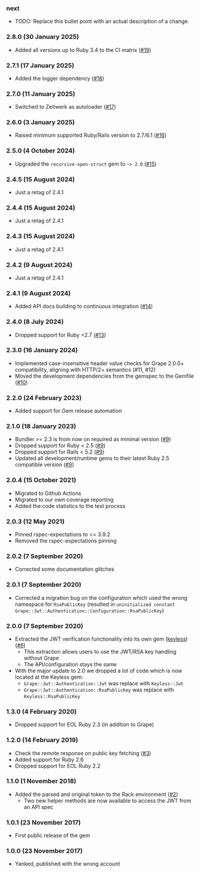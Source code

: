 ### next

* TODO: Replace this bullet point with an actual description of a change.

### 2.8.0 (30 January 2025)

* Added all versions up to Ruby 3.4 to the CI matrix ([#19](https://github.com/hausgold/grape-jwt-authentication/pull/19))

### 2.7.1 (17 January 2025)

* Added the logger dependency ([#18](https://github.com/hausgold/grape-jwt-authentication/pull/18))

### 2.7.0 (11 January 2025)

* Switched to Zeitwerk as autoloader ([#17](https://github.com/hausgold/grape-jwt-authentication/pull/17))

### 2.6.0 (3 January 2025)

* Raised minimum supported Ruby/Rails version to 2.7/6.1 ([#16](https://github.com/hausgold/grape-jwt-authentication/pull/16))

### 2.5.0 (4 October 2024)

* Upgraded the `recursive-open-struct` gem to `~> 2.0` ([#15](https://github.com/hausgold/grape-jwt-authentication/pull/15))

### 2.4.5 (15 August 2024)

* Just a retag of 2.4.1

### 2.4.4 (15 August 2024)

* Just a retag of 2.4.1

### 2.4.3 (15 August 2024)

* Just a retag of 2.4.1

### 2.4.2 (9 August 2024)

* Just a retag of 2.4.1

### 2.4.1 (9 August 2024)

* Added API docs building to continuous integration ([#14](https://github.com/hausgold/grape-jwt-authentication/pull/14))

### 2.4.0 (8 July 2024)

* Dropped support for Ruby <2.7 ([#13](https://github.com/hausgold/grape-jwt-authentication/pull/13))

### 2.3.0 (16 January 2024)

* Implemented case-insensitive header value checks for Grape 2.0.0+
  compatibility, aligning with HTTP/2+ semantics (#11, #12)
* Moved the development dependencies from the gemspec to the Gemfile ([#10](https://github.com/hausgold/grape-jwt-authentication/pull/10))

### 2.2.0 (24 February 2023)

* Added support for Gem release automation

### 2.1.0 (18 January 2023)

* Bundler >= 2.3 is from now on required as minimal version ([#9](https://github.com/hausgold/grape-jwt-authentication/pull/9))
* Dropped support for Ruby < 2.5 ([#9](https://github.com/hausgold/grape-jwt-authentication/pull/9))
* Dropped support for Rails < 5.2 ([#9](https://github.com/hausgold/grape-jwt-authentication/pull/9))
* Updated all development/runtime gems to their latest
  Ruby 2.5 compatible version ([#9](https://github.com/hausgold/grape-jwt-authentication/pull/9))

### 2.0.4 (15 October 2021)

* Migrated to Github Actions
* Migrated to our own coverage reporting
* Added the code statistics to the test process

### 2.0.3 (12 May 2021)

* Pinned rspec-expectations to <= 3.9.2
* Removed the rspec-expectations pinning

### 2.0.2 (7 September 2020)

* Corrected some documentation glitches

### 2.0.1 (7 September 2020)

* Corrected a migration bug on the configuration which used the wrong namespace
  for `RsaPublicKey` (resulted in `uninitialized constant
  Grape::Jwt::Authentication::Configuration::RsaPublicKey`)

### 2.0.0 (7 September 2020)

* Extracted the JWT verification functionality into its own gem
  ([keyless](https://github.com/hausgold/keyless)) ([#6](https://github.com/hausgold/grape-jwt-authentication/pull/6))
  * This extraction allows users to use the JWT/RSA key handling without Grape
  * The API/configuration stays the same
* With the major update to 2.0 we dropped a lot of code which is now located at
  the Keyless gem:
  * `Grape::Jwt::Authentication::Jwt` was replace with `Keyless::Jwt`
  * `Grape::Jwt::Authentication::RsaPublicKey` was replace with `Keyless::RsaPublicKey`

### 1.3.0 (4 February 2020)

* Dropped support for EOL Ruby 2.3 (in addition to Grape)

### 1.2.0 (14 February 2019)

* Check the remote response on public key fetching ([#3](https://github.com/hausgold/grape-jwt-authentication/pull/3))
* Added support for Ruby 2.6
* Dropped support for EOL Ruby 2.2

### 1.1.0 (1 November 2018)

* Added the parsed and original token to the Rack environment ([#2](https://github.com/hausgold/grape-jwt-authentication/pull/2))
  * Two new helper methods are now available to access the JWT from an API spec

### 1.0.1 (23 November 2017)

* First public release of the gem

### 1.0.0 (23 November 2017)

* Yanked, published with the wrong account
